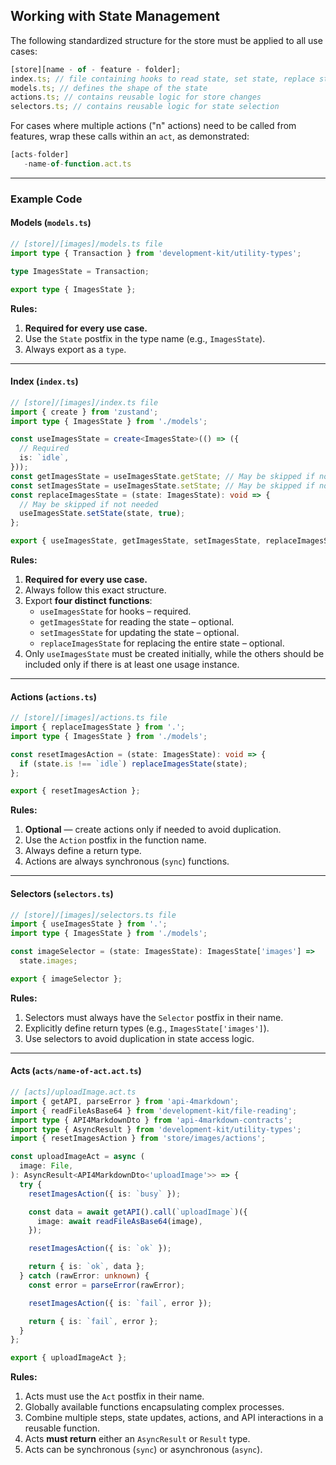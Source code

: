 ## Working with State Management

The following standardized structure for the store must be applied to all use cases:

```typescript
[store][name - of - feature - folder];
index.ts; // file containing hooks to read state, set state, replace state, and initialization logic
models.ts; // defines the shape of the state
actions.ts; // contains reusable logic for store changes
selectors.ts; // contains reusable logic for state selection
```

For cases where multiple actions ("n" actions) need to be called from features, wrap these calls within an `act`, as demonstrated:

```typescript
[acts-folder]
   -name-of-function.act.ts
```

---

### Example Code

#### Models (`models.ts`)

```typescript
// [store]/[images]/models.ts file
import type { Transaction } from 'development-kit/utility-types';

type ImagesState = Transaction;

export type { ImagesState };
```

**Rules:**

1. **Required for every use case.**
2. Use the `State` postfix in the type name (e.g., `ImagesState`).
3. Always export as a `type`.

---

#### Index (`index.ts`)

```typescript
// [store]/[images]/index.ts file
import { create } from 'zustand';
import type { ImagesState } from './models';

const useImagesState = create<ImagesState>(() => ({
  // Required
  is: `idle`,
}));
const getImagesState = useImagesState.getState; // May be skipped if not needed
const setImagesState = useImagesState.setState; // May be skipped if not needed
const replaceImagesState = (state: ImagesState): void => {
  // May be skipped if not needed
  useImagesState.setState(state, true);
};

export { useImagesState, getImagesState, setImagesState, replaceImagesState };
```

**Rules:**

1. **Required for every use case.**
2. Always follow this exact structure.
3. Export **four distinct functions**:
   - `useImagesState` for hooks – required.
   - `getImagesState` for reading the state – optional.
   - `setImagesState` for updating the state – optional.
   - `replaceImagesState` for replacing the entire state – optional.
4. Only `useImagesState` must be created initially, while the others should be included only if there is at least one usage instance.

---

#### Actions (`actions.ts`)

```typescript
// [store]/[images]/actions.ts file
import { replaceImagesState } from '.';
import type { ImagesState } from './models';

const resetImagesAction = (state: ImagesState): void => {
  if (state.is !== `idle`) replaceImagesState(state);
};

export { resetImagesAction };
```

**Rules:**

1. **Optional** — create actions only if needed to avoid duplication.
2. Use the `Action` postfix in the function name.
3. Always define a return type.
4. Actions are always synchronous (`sync`) functions.

---

#### Selectors (`selectors.ts`)

```typescript
// [store]/[images]/selectors.ts file
import { useImagesState } from '.';
import type { ImagesState } from './models';

const imageSelector = (state: ImagesState): ImagesState['images'] =>
  state.images;

export { imageSelector };
```

**Rules:**

1. Selectors must always have the `Selector` postfix in their name.
2. Explicitly define return types (e.g., `ImagesState['images']`).
3. Use selectors to avoid duplication in state access logic.

---

#### Acts (`acts/name-of-act.act.ts`)

```typescript
// [acts]/uploadImage.act.ts
import { getAPI, parseError } from 'api-4markdown';
import { readFileAsBase64 } from 'development-kit/file-reading';
import type { API4MarkdownDto } from 'api-4markdown-contracts';
import type { AsyncResult } from 'development-kit/utility-types';
import { resetImagesAction } from 'store/images/actions';

const uploadImageAct = async (
  image: File,
): AsyncResult<API4MarkdownDto<'uploadImage'>> => {
  try {
    resetImagesAction({ is: `busy` });

    const data = await getAPI().call(`uploadImage`)({
      image: await readFileAsBase64(image),
    });

    resetImagesAction({ is: `ok` });

    return { is: `ok`, data };
  } catch (rawError: unknown) {
    const error = parseError(rawError);

    resetImagesAction({ is: `fail`, error });

    return { is: `fail`, error };
  }
};

export { uploadImageAct };
```

**Rules:**

1. Acts must use the `Act` postfix in their name.
2. Globally available functions encapsulating complex processes.
3. Combine multiple steps, state updates, actions, and API interactions in a reusable function.
4. Acts **must return** either an `AsyncResult` or `Result` type.
5. Acts can be synchronous (`sync`) or asynchronous (`async`).
